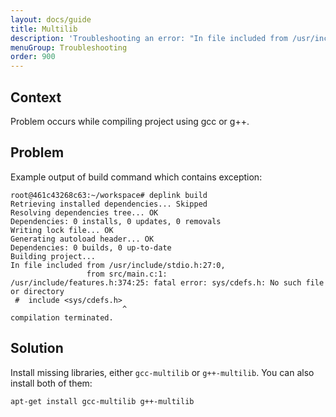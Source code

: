 ```yaml
---
layout: docs/guide
title: Multilib
description: 'Troubleshooting an error: "In file included from /usr/include/stdio.h:27:0: /usr/include/features.h:374:25: fatal error: sys/cdefs.h: No such file or directory".'
menuGroup: Troubleshooting
order: 900
---
```


Context
-------

Problem occurs while compiling project using gcc or g++.

Problem
-------

Example output of build command which contains exception:

```
root@461c43268c63:~/workspace# deplink build
Retrieving installed dependencies... Skipped
Resolving dependencies tree... OK
Dependencies: 0 installs, 0 updates, 0 removals
Writing lock file... OK
Generating autoload header... OK
Dependencies: 0 builds, 0 up-to-date
Building project...
In file included from /usr/include/stdio.h:27:0,
                 from src/main.c:1:
/usr/include/features.h:374:25: fatal error: sys/cdefs.h: No such file or directory
 #  include <sys/cdefs.h>
                         ^
compilation terminated.
```

Solution
--------

Install missing libraries, either `gcc-multilib` or `g++-multilib`. You can also install both of them:

```
apt-get install gcc-multilib g++-multilib
```

